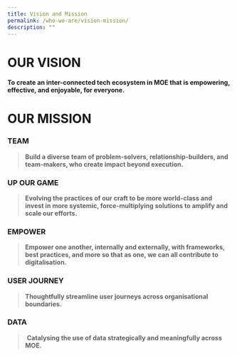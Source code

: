 ```yaml
---
title: Vision and Mission
permalink: /who-we-are/vision-mission/
description: ""
---
```

# OUR VISION

#### **To create an inter-connected tech ecosystem in MOE that is empowering, effective, and enjoyable, for everyone.** 


# OUR MISSION
### **TEAM**
> 
> **Build a diverse team of problem-solvers, relationship-builders, and team-makers, who create impact beyond execution.**

### **UP OUR GAME**
> **Evolving the practices of our craft to be more world-class and invest in more systemic, force-multiplying solutions to amplify and scale our efforts.**

### **EMPOWER**
> **Empower one another, internally and externally, with frameworks, best practices, and more so that as one, we can all contribute to digitalisation.**

### **USER JOURNEY**
> **Thoughtfully streamline user journeys across organisational boundaries.**

### **DATA**
>  **Catalysing the use of data strategically and meaningfully across MOE.**
